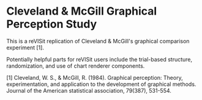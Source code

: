 # Cleveland & McGill Graphical Perception Study

This is a reVISit replication of Cleveland & McGill's graphical comparison experiment [1].

Potentially helpful parts for reVISit users include the trial-based structure, randomization, and use of chart renderer components.

[1] Cleveland, W. S., & McGill, R. (1984). Graphical perception: Theory, experimentation, and application to the development of graphical methods. Journal of the American statistical association, 79(387), 531-554.
